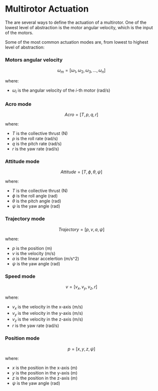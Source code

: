 # Multirotor Actuation

The are several ways to define the actuation of a multirotor. One of the lowest level of abstraction is the motor angular velocity, which is the input of the motors.

Some of the most common actuation modes are, from lowest to highest level of abstraction:

### **Motors angular velocity** 

```math
\omega_m = [\omega_1, \omega_2, \omega_3, ..., \omega_n]
```

where:
  * $\omega_i$ is the angular velocity of the $i$-th motor (rad/s)

### **Acro mode** 

```math
Acro = [T, p, q, r]
```

where:
  * $T$ is the collective thrust (N)
  * $p$ is the roll rate (rad/s)
  * $q$ is the pitch rate (rad/s)
  * $r$ is the yaw rate (rad/s)

### **Attitude mode** 

```math
Attitude = [T, \phi, \theta, \psi]
```

where:
  * $T$ is the collective thrust (N)
  * $\phi$ is the roll angle (rad)
  * $\theta$ is the pitch angle (rad)
  * $\psi$ is the yaw angle (rad)

### **Trajectory mode**

```math
Trajectory = [p, v, a, \psi]
```

where:
  * $p$ is the position (m)
  * $v$ is the velocity (m/s)
  * $a$ is the linear accelertion (m/s^2)
  * $\psi$ is the yaw angle (rad)

### **Speed mode** 

```math
v = [v_x, v_y, v_z, r]
```

where:
  * $v_x$ is the velocity in the x-axis (m/s)
  * $v_y$ is the velocity in the y-axis (m/s)
  * $v_z$ is the velocity in the z-axis (m/s)
  * $r$ is the yaw rate (rad/s)

### **Position mode** 

```math
p = [x, y, z, \psi]
```

where:
  * $x$ is the position in the x-axis (m)
  * $y$ is the position in the y-axis (m)
  * $z$ is the position in the z-axis (m)
  * $\psi$ is the yaw angle (rad)